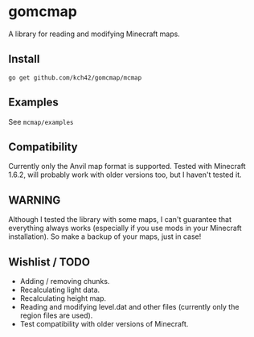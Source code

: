 # gomcmap

A library for reading and modifying Minecraft maps.

## Install

	go get github.com/kch42/gomcmap/mcmap

## Examples

See `mcmap/examples`

## Compatibility

Currently only the Anvil map format is supported. Tested with Minecraft 1.6.2, will probably work with older versions too, but I haven't tested it.

## WARNING

Although I tested the library with some maps, I can't guarantee that everything always works (especially if you use mods in your Minecraft installation). So make a backup of your maps, just in case!

## Wishlist / TODO

* Adding / removing chunks.
* Recalculating light data.
* Recalculating height map.
* Reading and modifying level.dat and other files (currently only the region files are used).
* Test compatibility with older versions of Minecraft.
